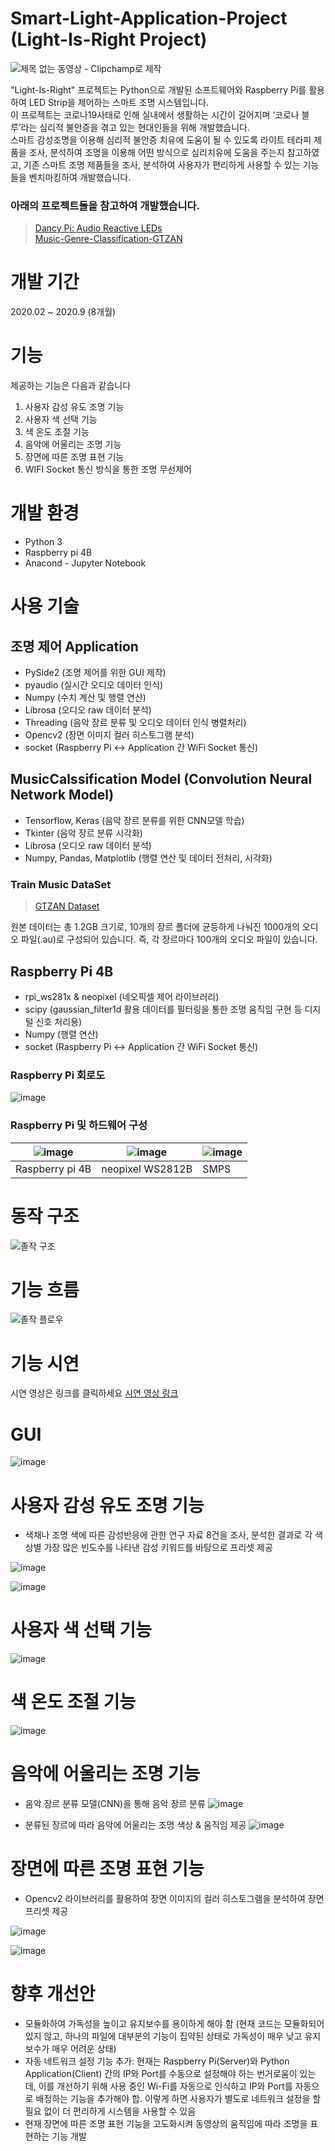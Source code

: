 # Smart-Light-Application-Project (Light-Is-Right Project)
![제목 없는 동영상 - Clipchamp로 제작](https://github.com/XgitalBounce/Smart-Light-Application-Project/assets/60294084/bb09cbc1-5f28-446b-894d-4335b9bd114f)

"Light-Is-Right" 프로젝트는 Python으로 개발된 소프트웨어와 Raspberry Pi를 활용하여 LED Strip을 제어하는 스마트 조명 시스템입니다. </br>
 이 프로젝트는 코로나19사태로 인해 실내에서 생활하는 시간이 길어지며 ‘코로나 블루’라는 심리적 불안증을 겪고 있는 현대인들을 위해 개발했습니다.</br>
 스마트 감성조명을 이용해 심리적 불안증 치유에 도움이 될 수 있도록 라이트 테라피 제품을 조사, 분석하여 조명을 이용해 어떤 방식으로 심리치유에 도움을 주는지 참고하였고,
기존 스마트 조명 제품들을 조사, 분석하여 사용자가 편리하게 사용할 수 있는 기능들을 벤치마킹하여 개발했습니다.  

<h3> 아래의 프로젝트들을 참고하여 개발했습니다.</h3>

> [Dancy Pi: Audio Reactive LEDs](https://github.com/naztronaut/dancyPi-audio-reactive-led) <br/>
> [Music-Genre-Classification-GTZAN](https://github.com/chittalpatel/Music-Genre-Classification-GTZAN)

# 개발 기간
2020.02 ~ 2020.9 (8개월)

# 기능
제공하는 기능은 다음과 같습니다
1. 사용자 감성 유도 조명 기능
2. 사용자 색 선택 기능
3. 색 온도 조절 기능
4. 음악에 어울리는 조명 기능
5. 장면에 따른 조명 표현 기능
6. WIFI Socket 통신 방식을 통한 조명 무선제어

# 개발 환경
- Python 3
- Raspberry pi 4B
- Anacond - Jupyter Notebook


# 사용 기술

## 조명 제어 Application
- PySide2 (조명 제어를 위한 GUI 제작)
- pyaudio (실시간 오디오 데이터 인식)
- Numpy (수치 계산 및 행렬 연산)
- Librosa (오디오 raw 데이터 분석)
- Threading (음악 장르 분류 및 오디오 데이터 인식 병렬처리)
- Opencv2 (장면 이미지 컬러 히스토그램 분석)
- socket (Raspberry Pi <-> Application 간 WiFi Socket 통신)


## MusicCalssification Model (Convolution Neural Network Model)
- Tensorflow, Keras (음악 장르 분류를 위한 CNN모델 학습)
- Tkinter (음악 장르 분류 시각화)
- Librosa (오디오 raw 데이터 분석)
- Numpy, Pandas, Matplotlib (행렬 연산 및 데이터 전처리, 시각화) 

### Train Music DataSet
> [GTZAN Dataset](http://opihi.cs.uvic.ca/sound/genres.tar.gz)</br>

원본 데이터는 총 1.2GB 크기로, 10개의 장르 폴더에 균등하게 나눠진 1000개의 오디오 파일(.au)로 구성되어 있습니다. 즉, 각 장르마다 100개의 오디오 파일이 있습니다.

## Raspberry Pi 4B
- rpi_ws281x & neopixel (네오픽셀 제어 라이브러리)
- scipy (gaussian_filter1d 활용 데이터를 필터링을 통한 조명 움직임 구현 등 디지털 신호 처리용)
- Numpy (행렬 연산)
- socket (Raspberry Pi <-> Application 간 WiFi Socket 통신)

### Raspberry Pi 회로도

![image](https://github.com/XgitalBounce/Smart-Light-Application-Project/assets/60294084/cd10e8df-c2d9-4b2a-852e-c24302d54ac0)

### Raspberry Pi 및 하드웨어 구성 

![image](https://github.com/XgitalBounce/Smart-Light-Application-Project/assets/60294084/c4889f3b-c48b-4a72-84f4-17a4167cfd11)|![image](https://github.com/XgitalBounce/Smart-Light-Application-Project/assets/60294084/de081321-295d-48e0-bba5-7bc1017b8f2e)|![image](https://github.com/XgitalBounce/Smart-Light-Application-Project/assets/60294084/b9fad70c-008e-4cd4-a5a6-1f3843324afa)
|------|---|---|
|Raspberry pi 4B|neopixel WS2812B|SMPS|

# 동작 구조
![졸작 구조](https://github.com/XgitalBounce/Smart-Light-Application-Project/assets/60294084/4aaaa1a3-e383-4b9e-999a-58638efac6e1)

# 기능 흐름

![졸작 플로우](https://github.com/XgitalBounce/Smart-Light-Application-Project/assets/60294084/90aa5cd8-1998-498e-a694-c41e9c55b092)


# 기능 시연 

시연 영상은 링크를 클릭하세요
[시연 영상 링크](https://youtu.be/8p6gbbaSfeg)

# GUI

![image](https://github.com/XgitalBounce/Smart-Light-Application-Project/assets/60294084/a20dcd07-e7ac-4a98-ab40-233c49edf82e)

# 사용자 감성 유도 조명 기능

- 색채나 조명 색에 따른 감성반응에 관한 연구 자료 8건을 조사, 분석한 결과로 각 색상별 가장 많은 빈도수를 나타낸 감성 키워드를 바탕으로 프리셋 제공

![image](https://github.com/XgitalBounce/Smart-Light-Application-Project/assets/60294084/3162edd0-81e0-4f76-ba26-615a06a91c17)


![image](https://github.com/XgitalBounce/Smart-Light-Application-Project/assets/60294084/40445472-2a2f-4a4f-aa7d-e6f068f44790)


# 사용자 색 선택 기능
![image](https://github.com/XgitalBounce/Smart-Light-Application-Project/assets/60294084/921e8f1d-9966-421a-a437-f6daa06fb63a)

# 색 온도 조절 기능

![image](https://github.com/XgitalBounce/Smart-Light-Application-Project/assets/60294084/2fbccc03-998c-46cb-8745-100e9edc1a8f)


# 음악에 어울리는 조명 기능

- 음악 장르 분류 모델(CNN)을 통해 음악 장르 분류 
![image](https://github.com/XgitalBounce/Smart-Light-Application-Project/assets/60294084/a7a59e81-514f-49ae-a192-85e41eb47748)

- 분류된 장르에 따라 음악에 어울리는 조명 색상 & 움직임 제공
![image](https://github.com/XgitalBounce/Smart-Light-Application-Project/assets/60294084/33dd3ffc-509a-483f-a721-2ac4fc95d391)

# 장면에 따른 조명 표현 기능

- Opencv2 라이브러리를 활용하여 장면 이미지의 컬러 히스토그램을 분석하여 장면 프리셋 제공

![image](https://github.com/XgitalBounce/Smart-Light-Application-Project/assets/60294084/21260348-81ac-451b-b176-3cf2e4ddb59a)


![image](https://github.com/XgitalBounce/Smart-Light-Application-Project/assets/60294084/8f8fb482-24d7-4d88-a94c-ffe31882514f)


# 향후 개선안 

- 모듈화하여 가독성을 높이고 유지보수를 용이하게 해야 함
(현재 코드는 모듈화되어있지 않고, 하나의 파일에 대부분의 기능이 집약된 상태로 가독성이 매우 낮고 유지보수가 매우 어려운 상태)
- 자동 네트워크 설정 기능 추가: 현재는 Raspberry Pi(Server)와 Python Application(Client) 간의 IP와 Port를 수동으로 설정해야 하는 번거로움이 있는데, 이를 개선하기 위해 사용 중인 Wi-Fi를 자동으로 인식하고 IP와 Port를 자동으로 배정하는 기능을 추가해야 합.
 이렇게 하면 사용자가 별도로 네트워크 설정을 할 필요 없이 더 편리하게 시스템을 사용할 수 있음 
- 현재 장면에 따른 조명 표현 기능을 고도화시켜 동영상의 움직임에 따라 조명을 표현하는 기능 개발
